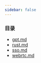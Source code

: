 ```yaml
---
sidebar: false
--- 
```


### 目录
- [gpt.md](./gpt.md)
- [rust.md](./rust.md)
- [sso.md](./sso.md)
- [webrtc.md](./webrtc.md)

